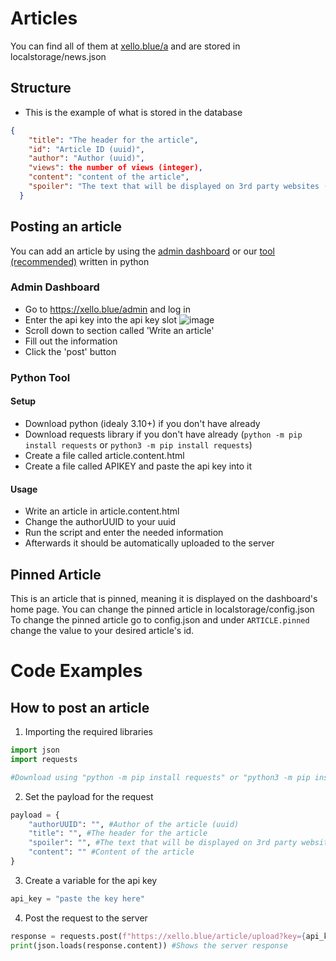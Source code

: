 # Articles
You can find all of them at [xello.blue/a](<https://xello.blue/a>) and are stored in localstorage/news.json



## Structure


- This is the example of what is stored in the database
```json
{
    "title": "The header for the article",
    "id": "Article ID (uuid)",
    "author": "Author (uuid)",
    "views": the number of views (integer),
    "content": "content of the article",
    "spoiler": "The text that will be displayed on 3rd party websites (like discord or twitter) or on dashboard"
  }
```


## Posting an article


You can add an article by using the [admin dashboard](<https://xello.blue/admin>) or our [tool (recommended)](<https://github.com/Xello-Blue/tools/blob/main/post%20article.py>) written in python


### Admin Dashboard

- Go to https://xello.blue/admin and log in
- Enter the api key into the api key slot ![image](<https://xello.blue/usercontent/oXYROQSZZc.png>)
- Scroll down to section called 'Write an article'
- Fill out the information
- Click the 'post' button

### Python Tool

#### Setup
- Download python (idealy 3.10+) if you don't have already
- Download requests library if you don't have already (`python -m pip install requests` or `python3 -m pip install requests`) 
- Create a file called article.content.html
- Create a file called APIKEY and paste the api key into it

#### Usage
- Write an article in article.content.html
- Change the authorUUID to your uuid
- Run the script and enter the needed information
- Afterwards it should be automatically uploaded to the server


## Pinned Article
This is an article that is pinned, meaning it is displayed on the dashboard's home page. You can change the pinned article in localstorage/config.json
To change the pinned article go to config.json and under `ARTICLE.pinned` change the value to your desired article's id.



# Code Examples


## How to post an article


1. Importing the required libraries 
```py
import json
import requests

#Download using "python -m pip install requests" or "python3 -m pip install requests"
```
2. Set the payload for the request
```py
payload = {
    "authorUUID": "", #Author of the article (uuid)
    "title": "", #The header for the article
    "spoiler": "", #The text that will be displayed on 3rd party websites (like discord or twitter) or on dashboard
    "content": "" #Content of the article
}
```

3. Create a variable for the api key
```py
api_key = "paste the key here" 
```

4. Post the request to the server
```py
response = requests.post(f"https://xello.blue/article/upload?key={api_key}", json=payload) #Sends a POST Request to the server with the api key and the payload
print(json.loads(response.content)) #Shows the server response
```

